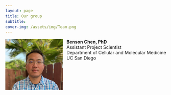 ```yaml
---
layout: page
title: Our group
subtitle: 
cover-img: /assets/img/Team.png
---
```

<img alt="Benson Chen, PhD" align="left" src="/assets/img/Benson3.png" width="180" height="160"/>

&nbsp;&nbsp;&nbsp;<b>Benson Chen, PhD</b><br>
&nbsp;&nbsp;&nbsp;Assistant Project Scientist<br>
&nbsp;&nbsp;&nbsp;Department of Cellular and Molecular Medicine<br>
&nbsp;&nbsp;&nbsp;UC San Diego<br>

<br><br><br>

